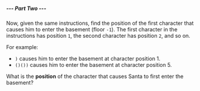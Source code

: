 ##### --- Part Two ---

Now, given the same instructions, find the position of the first character that causes him to enter the basement (floor `-1`). The first character in the instructions has position `1`, the second character has position `2`, and so on.

For example:

- `)` causes him to enter the basement at character position 1.
- `()())` causes him to enter the basement at character position 5.

What is the **position** of the character that causes Santa to first enter the basement?
